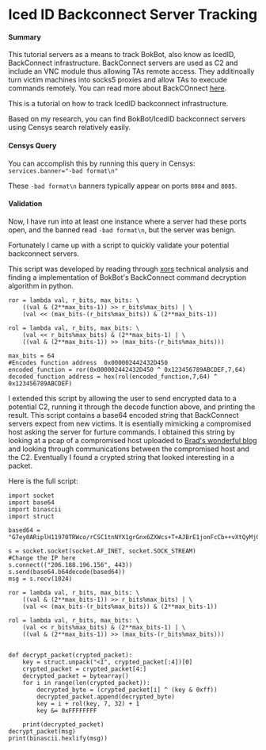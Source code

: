# Iced ID Backconnect Server Tracking


#### Summary

This tutorial servers as a means to track BokBot, also know as IcedID, BackConnect infrastructure. BackConnect servers are used as C2 and include an VNC module thus allowing TAs remote access. They additinoally turn victim machines into socks5 proxies and allow TAs to execude commands remotely. You can read more about BackCOnnect [here](https://www.team-cymru.com/post/inside-the-icedid-backconnect-protocol).

This is a tutorial on how to track IcedID backconnect infrastructure. 

Based on my research, you can find BokBot/IcedID backconnect servers using Censys search relatively easily. 

#### Censys Query

You can accomplish this by running this query in Censys: 
```services.banner="-bad format\n"```

These ```-bad format\n``` banners typically appear on ports ```8084``` and ```8085```. 

#### Validation

Now, I have run into at least one instance where a server had these ports open, and the banned read ```-bad format\n```, but the server was benign. 

Fortunately I came up with a script to quickly validate your potential backconnect servers. 

This script was developed by reading through [xors](https://nikpx.github.io/) technical analysis and finding a implementation of BokBot's BackConnect command decryption algorithm in python.

```
ror = lambda val, r_bits, max_bits: \
    ((val & (2**max_bits-1)) >> r_bits%max_bits) | \
    (val << (max_bits-(r_bits%max_bits)) & (2**max_bits-1))

rol = lambda val, r_bits, max_bits: \
    (val << r_bits%max_bits) & (2**max_bits-1) | \
    ((val & (2**max_bits-1)) >> (max_bits-(r_bits%max_bits)))

max_bits = 64
#Encodes function address  0x000002442432D450
encoded_function = ror(0x000002442432D450 ^ 0x123456789ABCDEF,7,64)
decoded_function_address = hex(rol(encoded_function,7,64) ^ 0x123456789ABCDEF)

```

I extended this script by allowing the user to send encrypted data to a potential C2, running it through the decode function above, and printing the result. This script contains a base64 encoded string that BackConnect servers expect from new victims. It is esentially mimicking a compromised host asking the server for furture commands. I obtained this string by looking at a pcap of a compromised host uploaded to [Brad's wonderful blog](malware-traffic-analysis.net) and looking through communications between the compromised host and the C2. Eventually I found a crypted string that looked interesting in a packet.

Here is the full script: 

```
import socket
import base64
import binascii
import struct

based64 = "G7ey0ARiplH11970TRWco/rCSC1tnNYX1grGnx6ZXWcs+T+AJBrE1jonFcCb++vXtQyMjGvhGpsa4LRjxiNmUnc7DIXXAjfifmxZBd8/Lxv6UdHQryZf4F/XC1XdVprAiVKXO+i2eybCsJ1JJIRzXz6VFRXzaqMkoxtQmSKa3wTOltx/LPq/awb04o1oyLijgtlZWTiu52jnX5TdZt8jSBLbIMNxPgSvSzkm0qwM/OjGHZ2dfPIrrCuk2CGqI2eNVh9kB7WDSPOPfWoW8VBALAti4uHAN3DxcOgdZu9nq9GbY6hM+ceMN9PBrlo1lYVwT6YmJgV7tDW0"

s = socket.socket(socket.AF_INET, socket.SOCK_STREAM)
#Change the IP here 
s.connect(("206.188.196.156", 443))
s.send(base64.b64decode(based64))
msg = s.recv(1024)

ror = lambda val, r_bits, max_bits: \
    ((val & (2**max_bits-1)) >> r_bits%max_bits) | \
    (val << (max_bits-(r_bits%max_bits)) & (2**max_bits-1))

rol = lambda val, r_bits, max_bits: \
    (val << r_bits%max_bits) & (2**max_bits-1) | \
    ((val & (2**max_bits-1)) >> (max_bits-(r_bits%max_bits)))


def decrypt_packet(crypted_packet):
    key = struct.unpack("<I", crypted_packet[:4])[0]
    crypted_packet = crypted_packet[4:]
    decrypted_packet = bytearray()
    for i in range(len(crypted_packet)):
        decrypted_byte = (crypted_packet[i] ^ (key & 0xff))
        decrypted_packet.append(decrypted_byte)
        key = i + rol(key, 7, 32) + 1
        key &= 0xFFFFFFFF

    print(decrypted_packet)
decrypt_packet(msg)
print(binascii.hexlify(msg))
```

